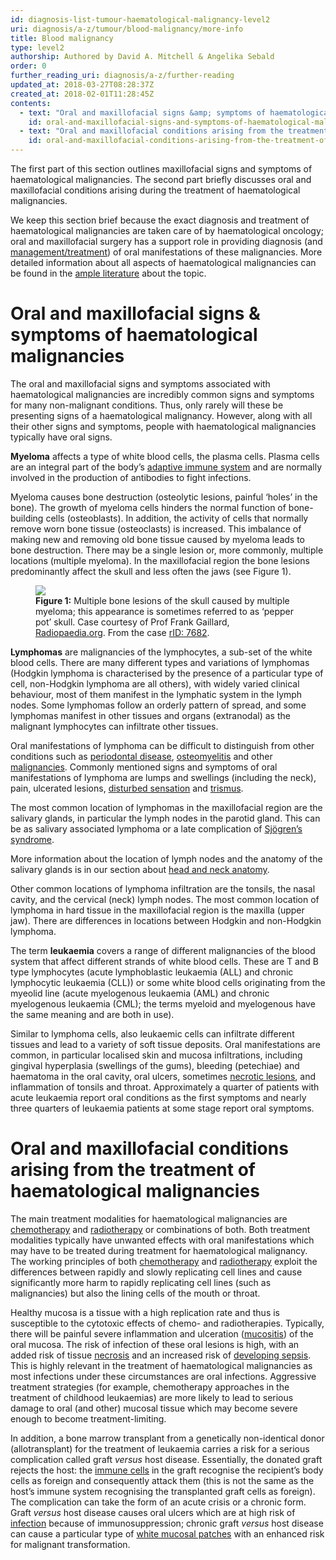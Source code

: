 ```yaml
---
id: diagnosis-list-tumour-haematological-malignancy-level2
uri: diagnosis/a-z/tumour/blood-malignancy/more-info
title: Blood malignancy
type: level2
authorship: Authored by David A. Mitchell & Angelika Sebald
order: 0
further_reading_uri: diagnosis/a-z/further-reading
updated_at: 2018-03-27T08:28:37Z
created_at: 2018-02-01T11:28:45Z
contents:
  - text: "Oral and maxillofacial signs &amp; symptoms of haematological malignancies"
    id: oral-and-maxillofacial-signs-and-symptoms-of-haematological-malignancies
  - text: "Oral and maxillofacial conditions arising from the treatment of haematological malignancies"
    id: oral-and-maxillofacial-conditions-arising-from-the-treatment-of-haematological-malignancies
---
```


<p>The first part of this section outlines maxillofacial signs and
    symptoms of haematological malignancies. The second part
    briefly discusses oral and maxillofacial conditions arising
    during the treatment of haematological malignancies.</p>
<p>We keep this section brief because the exact diagnosis and treatment
    of haematological malignancies are taken care of by haematological
    oncology; oral and maxillofacial surgery has a support role
    in providing diagnosis (and <a href="/treatment/surgery/tumour/blood-malignancy">management/treatment</a>)
    of oral manifestations of these malignancies. More detailed
    information about all aspects of haematological malignancies
    can be found in the <a href="/diagnosis/a-z/further-reading">ample literature</a>    about the topic.</p>
<h1 id="oral-and-maxillofacial-signs-and-symptoms-of-haematological-malignancies">Oral and maxillofacial signs &amp; symptoms of haematological
    malignancies</h1>
<p>The oral and maxillofacial signs and symptoms associated with
    haematological malignancies are incredibly common signs and
    symptoms for many non-malignant conditions. Thus, only rarely
    will these be presenting signs of a haematological malignancy.
    However, along with all their other signs and symptoms, people
    with haematological malignancies typically have oral signs.</p>
<p><strong>Myeloma</strong> affects a type of white blood cells,
    the plasma cells. Plasma cells are an integral part of the
    body’s <a href="/treatment/other/medication/inflammation">adaptive immune system</a>    and are normally involved in the production of antibodies
    to fight infections.</p>
<p>Myeloma causes bone destruction (osteolytic lesions, painful
    ‘holes’ in the bone). The growth of myeloma cells hinders
    the normal function of bone-building cells (osteoblasts).
    In addition, the activity of cells that normally remove worn
    bone tissue (osteoclasts) is increased. This imbalance of
    making new and removing old bone tissue caused by myeloma
    leads to bone destruction. There may be a single lesion or,
    more commonly, multiple locations (multiple myeloma). In
    the maxillofacial region the bone lesions predominantly affect
    the skull and less often the jaws (see Figure 1).</p>
<figure><img src="/diagnosis-list-tumour-haematological-malignancy-level2-figure1.jpg">
    <figcaption><strong>Figure 1:</strong> Multiple bone lesions of the skull
        caused by multiple myeloma; this appearance is sometimes
        referred to as ‘pepper pot’ skull. Case courtesy of Prof
        Frank Gaillard, <a href="https://radiopaedia.org">Radiopaedia.org</a>.
        From the case <a href="https://radiopaedia.org/cases/7682">rID: 7682</a>.</figcaption>
</figure>
<p><strong>Lymphomas</strong> are malignancies of the lymphocytes,
    a sub-set of the white blood cells. There are many different
    types and variations of lymphomas (Hodgkin lymphoma is characterised
    by the presence of a particular type of cell, non-Hodgkin
    lymphoma are all others), with widely varied clinical behaviour,
    most of them manifest in the lymphatic system in the lymph
    nodes. Some lymphomas follow an orderly pattern of spread,
    and some lymphomas manifest in other tissues and organs (extranodal)
    as the malignant lymphocytes can infiltrate other tissues.</p>
<p>Oral manifestations of lymphoma can be difficult to distinguish
    from other conditions such as <a href="/help/oral-hygiene/periodontal-disease">periodontal disease</a>,
    <a href="/diagnosis/a-z/bone-lesion">osteomyelitis</a> and
    other <a href="/diagnosis/a-z/cancer">malignancies</a>. Commonly
    mentioned signs and symptoms of oral manifestations of lymphoma
    are lumps and swellings (including the neck), pain, ulcerated
    lesions, <a href="/diagnosis/a-z/neuropathies/getting-started">disturbed sensation</a>    and <a href="/diagnosis/a-z/trismus">trismus</a>.</p>
<p>The most common location of lymphomas in the maxillofacial region
    are the salivary glands, in particular the lymph nodes in
    the parotid gland. This can be as salivary associated lymphoma
    or a late complication of <a href="/diagnosis/a-z/salivary-gland-problems">Sjögren’s syndrome</a>.</p>
<aside>
    <p>More information about the location of lymph nodes and the
        anatomy of the salivary glands is in our section about
        <a href="/diagnosis/anatomy">head and neck anatomy</a>.</p>
</aside>
<p>Other common locations of lymphoma infiltration are the tonsils,
    the nasal cavity, and the cervical (neck) lymph nodes. The
    most common location of lymphoma in hard tissue in the maxillofacial
    region is the maxilla (upper jaw). There are differences
    in locations between Hodgkin and non-Hodgkin lymphoma.</p>
<p>The term <strong>leukaemia</strong> covers a range of different
    malignancies of the blood system that affect different strands
    of white blood cells. These are T and B type lymphocytes
    (acute lymphoblastic leukaemia (ALL) and chronic lymphocytic
    leukaemia (CLL)) or some white blood cells originating from
    the myeolid line (acute myelogenous leukaemia (AML) and chronic
    myelogenous leukaemia (CML); the terms myeloid and myelogenous
    have the same meaning and are both in use).</p>
<p>Similar to lymphoma cells, also leukaemic cells can infiltrate
    different tissues and lead to a variety of soft tissue deposits.
    Oral manifestations are common, in particular localised skin
    and mucosa infiltrations, including gingival hyperplasia
    (swellings of the gums), bleeding (petechiae) and haematoma
    in the oral cavity, oral ulcers, sometimes <a href="/diagnosis/a-z/necrosis/soft">necrotic lesions</a>,
    and inflammation of tonsils and throat. Approximately a quarter
    of patients with acute leukaemia report oral conditions as
    the first symptoms and nearly three quarters of leukaemia
    patients at some stage report oral symptoms.</p>
<h1 id="oral-and-maxillofacial-conditions-arising-from-the-treatment-of-haematological-malignancies">Oral and maxillofacial conditions arising from the treatment
    of haematological malignancies</h1>
<p>The main treatment modalities for haematological malignancies
    are <a href="/treatment/chemotherapy">chemotherapy</a> and
    <a href="/treatment/radiotherapy">radiotherapy</a> or combinations
    of both. Both treatment modalities typically have unwanted
    effects with oral manifestations which may have to be treated
    during treatment for haematological malignancy. The working
    principles of both <a href="/treatment/chemotherapy/chemical-principles/more-info">chemotherapy</a>    and <a href="/treatment/radiotherapy/principles">radiotherapy</a>    exploit the differences between rapidly and slowly replicating
    cell lines and cause significantly more harm to rapidly replicating
    cell lines (such as malignancies) but also the lining cells
    of the mouth or throat.</p>
<p>Healthy mucosa is a tissue with a high replication rate and thus
    is susceptible to the cytotoxic effects of chemo- and radiotherapies.
    Typically, there will be painful severe inflammation and
    ulceration (<a href="/diagnosis/a-z/oral-mucosal-lesion/detailed">mucositis</a>)
    of the oral mucosa. The risk of infection of these oral lesions
    is high, with an added risk of tissue <a href="/diagnosis/a-z/necrosis/soft">necrosis</a>    and an increased risk of <a href="/diagnosis/a-z/infection/detailed">developing sepsis</a>.
    This is highly relevant in the treatment of haematological
    malignancies as most infections under these circumstances
    are oral infections. Aggressive treatment strategies (for
    example, chemotherapy approaches in the treatment of childhood
    leukaemias) are more likely to lead to serious damage to
    oral (and other) mucosal tissue which may become severe enough
    to become treatment-limiting.</p>
<p>In addition, a bone marrow transplant from a genetically non-identical
    donor (allotransplant) for the treatment of leukaemia carries
    a risk for a serious complication called graft <i>versus</i>    host disease. Essentially, the donated graft rejects the
    host: the <a href="/treatment/other/medication/inflammation">immune cells</a>    in the graft recognise the recipient’s body cells as foreign
    and consequently attack them (this is not the same as the
    host’s immune system recognising the transplanted graft cells
    as foreign). The complication can take the form of an acute
    crisis or a chronic form. Graft <i>versus</i> host disease
    causes oral ulcers which are at high risk of <a href="/diagnosis/a-z/infection">infection</a>    because of immunosuppression; chronic graft <i>versus</i>    host disease can cause a particular type of <a href="/diagnosis/a-z/dysplasia">white mucosal patches</a>    with an enhanced risk for malignant transformation.</p>
